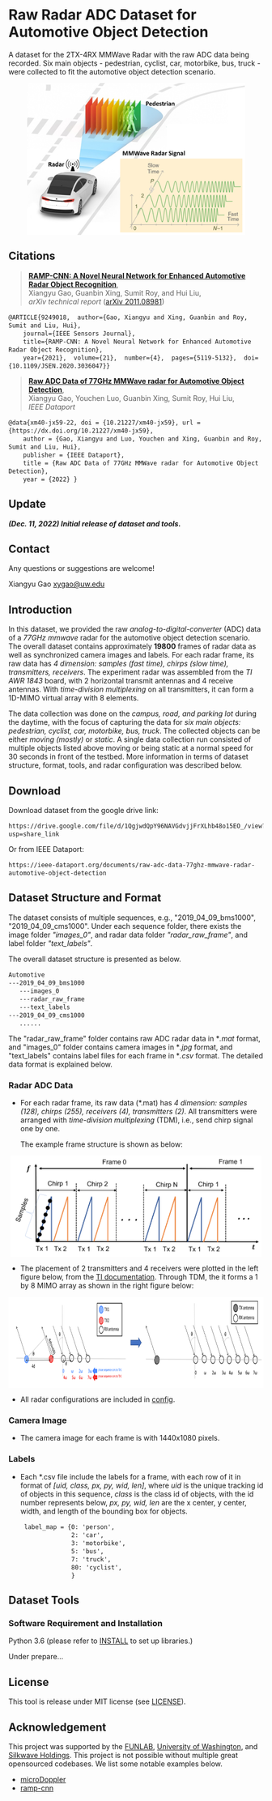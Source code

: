 # Raw Radar ADC Dataset for Automotive Object Detection

A dataset for the 2TX-4RX MMWave Radar with the raw ADC data being recorded. Six main objects - pedestrian, cyclist, car, motorbike, bus, truck - were collected to fit the automotive object detection scenario. 

<p align="center"> <img src='docs/automotive_tease.png' align="center" height="300px"> </p>

## Citations

> [**RAMP-CNN: A Novel Neural Network for Enhanced Automotive Radar Object Recognition**](https://arxiv.org/pdf/2011.08981.pdf),            
> Xiangyu Gao, Guanbin Xing, Sumit Roy, and Hui Liu, <br/>
> *arXiv technical report* ([arXiv 2011.08981](https://arxiv.org/abs/2011.08981))  

    @ARTICLE{9249018,  author={Gao, Xiangyu and Xing, Guanbin and Roy, Sumit and Liu, Hui},  
        journal={IEEE Sensors Journal},   
        title={RAMP-CNN: A Novel Neural Network for Enhanced Automotive Radar Object Recognition},   
        year={2021},  volume={21},  number={4},  pages={5119-5132},  doi={10.1109/JSEN.2020.3036047}}

> [**Raw ADC Data of 77GHz MMWave radar for Automotive Object Detection**](https://ieee-dataport.org/documents/raw-adc-data-77ghz-mmwave-radar-automotive-object-detection),            
> Xiangyu Gao, Youchen Luo, Guanbin Xing, Sumit Roy, Hui Liu, <br/>
> *IEEE Dataport*

    @data{xm40-jx59-22, doi = {10.21227/xm40-jx59}, url = {https://dx.doi.org/10.21227/xm40-jx59},
        author = {Gao, Xiangyu and Luo, Youchen and Xing, Guanbin and Roy, Sumit and Liu, Hui},
        publisher = {IEEE Dataport},
        title = {Raw ADC Data of 77GHz MMWave radar for Automotive Object Detection},
        year = {2022} }
    
    

## Update
***(Dec. 11, 2022) Initial release of dataset and tools.***

## Contact
Any questions or suggestions are welcome! 

Xiangyu Gao [xygao@uw.edu](mailto:xygao@uw.edu) 

## Introduction
In this dataset, we provided the raw *analog-to-digital-converter* (ADC) data of a *77GHz mmwave* radar for the automotive object detection scenario. The overall dataset contains approximately **19800** frames of radar data as well as synchronized camera images and labels. For each radar frame, its raw data has *4 dimension: samples (fast time), chirps (slow time), transmitters, receivers*. The experiment radar was assembled from the *TI AWR 1843* board, with 2 horizontal transmit antennas and 4 receive antennas. With *time-division multiplexing* on all transmitters, it can form a 1D-MIMO virtual array with 8 elements. 

The data collection was done on the *campus, road, and parking lot* during the daytime, with the focus of capturing the data for *six main objects: pedestrian, cyclist, car, motorbike, bus, truck*. The collected objects can be either *moving (mostly)* or *static*. A single data collection run consisted of multiple objects listed above moving or being static at a normal speed for 30 seconds in front of the testbed. More information in terms of dataset structure, format, tools, and radar configuration was described below.

## Download

Download dataset from the google drive link:
```
https://drive.google.com/file/d/1QgjwdQpY96NAVGdvjjFrXLhb48o15EO_/view?usp=share_link
``` 
Or from IEEE Dataport:
```
https://ieee-dataport.org/documents/raw-adc-data-77ghz-mmwave-radar-automotive-object-detection
```

## Dataset Structure and Format

The dataset consists of multiple sequences, e.g., "2019_04_09_bms1000", "2019_04_09_cms1000". Under each sequence folder, there exists the image folder *"images_0"*, and radar data folder *"radar_raw_frame"*, and label folder *"text_labels"*.

The overall dataset structure is presented as below.

    Automotive
    ---2019_04_09_bms1000
       ---images_0
       ---radar_raw_frame
       ---text_labels
    ---2019_04_09_cms1000
       ......
       
The "radar_raw_frame" folder contains raw ADC radar data in **.mat* format, and "images_0" folder contains camera images in **.jpg* format, and "text_labels" contains label files for each frame in **.csv* format. The detailed data format is explained below.

### Radar ADC Data

*  For each radar frame, its raw data (*.mat) has *4 dimension: samples (128), chirps (255), receivers (4), transmitters (2)*. All transmitters were arranged with *time-division multiplexing* (TDM), i.e., send chirp signal one by one.

    The example frame structure is shown as below:
<p align="center"> <img src='docs/frame_structure.png' align="center" height="200px"> </p>

* The placement of 2 transmitters and 4 receivers were plotted in the left figure below, from the [TI documentation](https://www.ti.com/lit/an/swra554a/swra554a.pdf). Through TDM, the it forms a 1 by 8 MIMO array as shown in the right figure below:
<p align="center"> <img src='docs/mimo.png' align="center" height="180px"> </p>

* All radar configurations are included in [config](config.py).

### Camera Image

*  The camera image for each frame is with 1440x1080 pixels.

### Labels

*  Each *.csv file include the labels for a frame, with each row of it in format of *[uid, class, px, py, wid, len]*, where *uid* is the unique tracking id of objects in this sequence, *class* is the class id of objects, with the id number represents below, *px, py, wid, len* are the x center, y center, width, and length of the bounding box for objects.
        
        label_map = {0: 'person',
                     2: 'car',
                     3: 'motorbike',
                     5: 'bus',
                     7: 'truck',
                     80: 'cyclist',
                     }

## Dataset Tools

### Software Requirement and Installation

Python 3.6 (please refer to [INSTALL](requirements.txt) to set up libraries.)

Under prepare...

## License

This tool is release under MIT license (see [LICENSE](LICENSE)).

## Acknowledgement
This project was supported by the [FUNLAB](https://depts.washington.edu/funlab/), [University of Washington](http://www.washington.edu/), and [Silkwave Holdings](https://silkwave.com.hk/). This project is not possible without multiple great opensourced codebases. We list some notable examples below.

* [microDoppler](https://github.com/Xiangyu-Gao/mmWave-radar-signal-processing-and-microDoppler-classification)
* [ramp-cnn](https://github.com/Xiangyu-Gao/Radar-multiple-perspective-object-detection)

